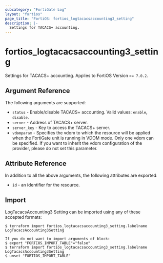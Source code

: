 ```yaml
---
subcategory: "FortiGate Log"
layout: "fortios"
page_title: "FortiOS: fortios_logtacacsaccounting3_setting"
description: |-
  Settings for TACACS+ accounting.
---
```


# fortios_logtacacsaccounting3_setting
Settings for TACACS+ accounting. Applies to FortiOS Version `>= 7.0.2`.

## Argument Reference

The following arguments are supported:

* `status` - Enable/disable TACACS+ accounting. Valid values: `enable`, `disable`.
* `server` - Address of TACACS+ server.
* `server_key` - Key to access the TACACS+ server.
* `vdomparam` - Specifies the vdom to which the resource will be applied when the FortiGate unit is running in VDOM mode. Only one vdom can be specified. If you want to inherit the vdom configuration of the provider, please do not set this parameter.


## Attribute Reference

In addition to all the above arguments, the following attributes are exported:
* `id` - an identifier for the resource.

## Import

LogTacacsAccounting3 Setting can be imported using any of these accepted formats:
```
$ terraform import fortios_logtacacsaccounting3_setting.labelname LogTacacsAccounting3Setting

If you do not want to import arguments of block:
$ export "FORTIOS_IMPORT_TABLE"="false"
$ terraform import fortios_logtacacsaccounting3_setting.labelname LogTacacsAccounting3Setting
$ unset "FORTIOS_IMPORT_TABLE"
```
